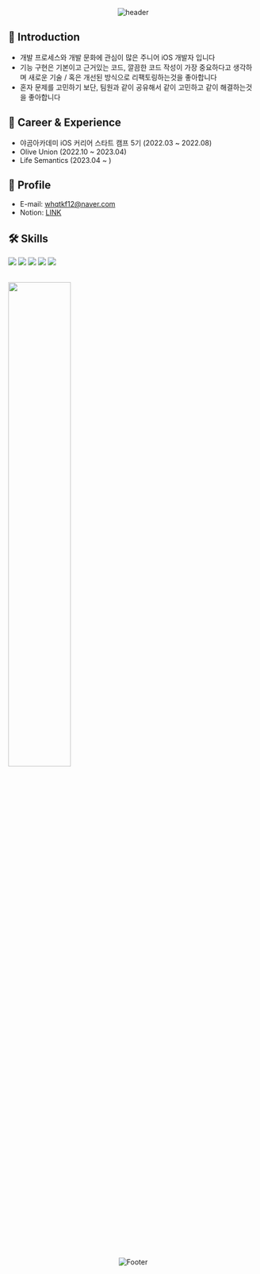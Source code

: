 <div align=center>

![header](https://capsule-render.vercel.app/api?type=waving&color=auto&height=200&section=header&text=dudu's%20Github&fontSize=90)

  </div>


## 🤔 Introduction

- 개발 프로세스와 개발 문화에 관심이 많은 주니어 iOS 개발자 입니다 
- 기능 구현은 기본이고 근거있는 코드, 깔끔한 코드 작성이 가장 중요하다고 생각하며 새로운 기술 / 혹은 개선된 방식으로 리팩토링하는것을 좋아합니다
- 혼자 문제를 고민하기 보단, 팀원과 같이 공유해서 같이 고민하고 같이 해결하는것을 좋아합니다

## 🎈 Career & Experience

- 야곰아카데미 iOS 커리어 스타트 캠프 5기 (2022.03 ~ 2022.08)
- Olive Union (2022.10 ~ 2023.04)
- Life Semantics (2023.04 ~ )

## 📝 Profile
- E-mail: whqtkf12@naver.com
- Notion: [LINK](https://www.notion.so/0cd41ae605674b06a3ed5d4261f085db)

## 🛠️ Skills

<img src="https://img.shields.io/badge/Swift-F05138?style=for-the-badgee&logo=Swift&logoColor=white"> <img src="https://img.shields.io/badge/UIKit-CC2929?style=for-the-badgee&logo=Swift&logoColor=white">
<img src="https://img.shields.io/badge/SwiftUI-54BBFF?style=for-the-badgee&logo=Swift&logoColor=white">
<img src="https://img.shields.io/badge/RxSwift-B7178C?style=for-the-badgee&logo=ReactiveX&logoColor=white">
<img src="https://img.shields.io/badge/Combine-283274?style=for-the-badgee&logo=Swift&logoColor=white">

<br>
<img width="50%" src="https://github-readme-stats.vercel.app/api?username=FirstDo&show_icons=true&theme=github_dark&hide="/>

<div align=center>

![Footer](https://capsule-render.vercel.app/api?type=waving&color=auto&height=200&section=footer)

</div>
